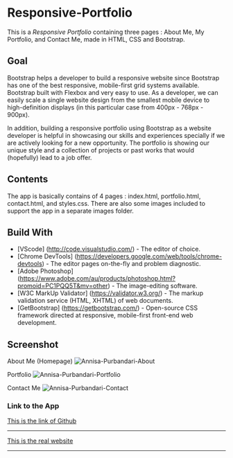 # Responsive-Portfolio
This is a *Responsive Portfolio* containing three pages : About Me, My Portfolio, and Contact Me, made in HTML, CSS and Bootstrap.

## Goal
Bootstrap helps a developer to build a responsive website since Bootstrap has one of the best responsive, mobile-first grid systems available. Bootstrap built with Flexbox and very easy to use. As a developer, we can easily scale a single website design from the smallest mobile device to high-definition displays (in this particular case from 400px - 768px - 900px).

In addition, building a responsive portfolio using Bootstrap as a website developer is helpful in showcasing our skills and experiences specially if we are actively looking for a new opportunity. The portfolio is showing our unique style and a collection of projects or past works that would (hopefully) lead to a job offer. 

## Contents 
<p>The app is basically contains of 4 pages : index.html, portfolio.html, contact.html, and styles.css. There are also some images included to support the app in a separate images folder.

## Build With
* [VScode] (http://code.visualstudio.com/) - The editor of choice.
* [Chrome DevTools] (https://developers.google.com/web/tools/chrome-devtools) - The editor pages on-the-fly and problem diagnostic.
* [Adobe Photoshop] (https://www.adobe.com/au/products/photoshop.html?promoid=PC1PQQ5T&mv=other) - The image-editing software.
* [W3C MarkUp Validator] (https://validator.w3.org/) - The markup validation service (HTML, XHTML) of web documents.
* [GetBootstrap] (https://getbootstrap.com/) - Open-source CSS framework directed at responsive, mobile-first front-end web development. 

## Screenshot 
About Me (Homepage)
![Annisa-Purbandari-About](https://user-images.githubusercontent.com/7066137/91266981-ae719e80-e7b5-11ea-879c-cf0f8ba96207.png)

Portfolio
![Annisa-Purbandari-Portfolio](https://user-images.githubusercontent.com/7066137/91267026-c812e600-e7b5-11ea-9f51-c9baeecd98ec.png)

Contact Me
![Annisa-Purbandari-Contact](https://user-images.githubusercontent.com/7066137/91270615-41add280-e7bc-11ea-9284-0863bb3a020f.png)


### Link to the App
<a href="https://annisapf.github.io/Responsive-Portfolio/">This is the link of Github</a><hr>
<a href="http://annisapurbandari">This is the real website</a><hr>

